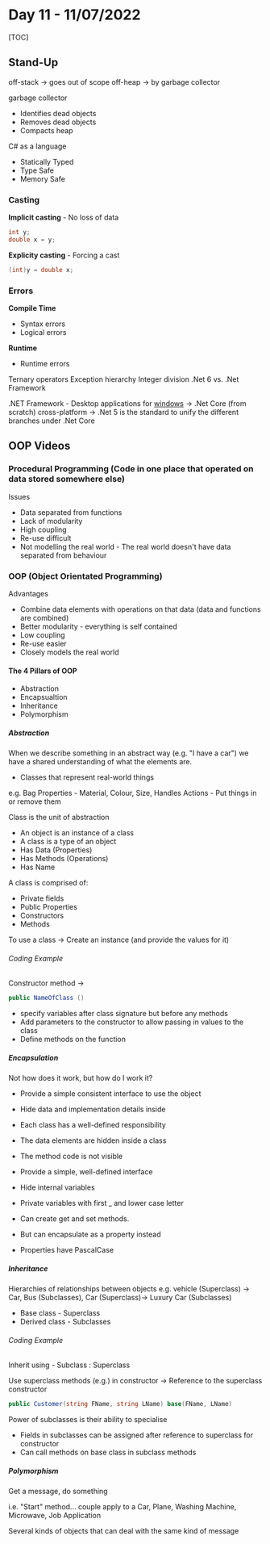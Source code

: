
# Day 11 - 11/07/2022

[TOC]

## Stand-Up

off-stack -> goes out of scope
off-heap -> by garbage collector

garbage collector
- Identifies dead objects
- Removes dead objects
- Compacts heap


C# as a language
- Statically Typed
- Type Safe
- Memory Safe

### Casting
**Implicit casting** - No loss of data
```csharp
int y;
double x = y;
```

**Explicity casting** - Forcing a cast
```csharp
(int)y = double x;
```

### Errors
**Compile Time**
- Syntax errors
- Logical errors

**Runtime**
- Runtime errors

Ternary operators
Exception hierarchy
Integer division
.Net 6 vs. .Net Framework

.NET Framework - Desktop applications for <u>windows</u>
->
.Net Core (from scratch) cross-platform
->
.Net 5 is the standard to unify the different branches under .Net Core


## OOP Videos

### Procedural Programming (Code in one place that operated on data stored somewhere else)

Issues
- Data separated from functions
- Lack of modularity
- High coupling
- Re-use difficult
- Not modelling the real world - The real world doesn't have data separated from behaviour


### OOP (Object Orientated Programming)

Advantages
- Combine data elements with operations on that data (data and functions are combined)
- Better modularity - everything is self contained
- Low coupling
- Re-use easier
- Closely models the real world

#### The 4 Pillars of OOP
- Abstraction
- Encapsualtion
- Inheritance
- Polymorphism

##### Abstraction

When we describe something in an abstract way (e.g. "I have a car") we have a shared understanding of what the elements are.

- Classes that represent real-world things

e.g. Bag 
Properties - Material, Colour, Size, Handles
Actions - Put things in or remove them

Class is the unit of abstraction
- An object is an instance of a class
- A class is a type of an object
- Has Data (Properties)
- Has Methods (Operations)
- Has Name

A class is comprised of:
- Private fields
- Public Properties
- Constructors
- Methods

To use a class
-> Create an instance (and provide the values for it)

###### Coding Example

Constructor method ->
```csharp
public NameOfClass ()
```

- specify variables after class signature but before any methods
- Add parameters to the constructor to allow passing in values to the class
- Define methods on the function

##### Encapsulation

Not how does it work, but how do I work it?

- Provide a simple consistent interface to use the object
- Hide data and implementation details inside
- Each class has a well-defined responsibility


- The data elements are hidden inside a class
- The method code is not visible
- Provide a simple, well-defined interface


- Hide internal variables
- Private variables with first _ and lower case letter


- Can create get and set methods.
- But can encapsulate as a property instead
- Properties have PascalCase

##### Inheritance

Hierarchies of relationships between objects
e.g. vehicle (Superclass) -> Car, Bus (Subclasses),  Car (Superclass)-> Luxury Car (Subclasses)
- Base class - Superclass
- Derived class - Subclasses

###### Coding Example

Inherit using - Subclass : Superclass

Use superclass methods (e.g.) in constructor -> Reference to the superclass constructor

```csharp
public Customer(string FName, string LName) base(FName, LName)
```

Power of subclasses is their ability to specialise
- Fields in subclasses can be assigned after reference to superclass for constructor
- Can call methods on base class in subclass methods

##### Polymorphism

Get a message, do something

i.e. "Start" method... couple apply to a Car, Plane, Washing Machine, Microwave, Job Application

Several kinds of objects that can deal with the same kind of message
